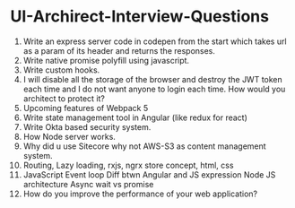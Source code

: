 # UI-Archirect-Interview-Questions

1. Write an express server code in codepen from the start which takes url as a param of its header and returns the responses. 
2. Write native promise polyfill using javascript. 
3. Write custom hooks. 
4. I will disable all the storage of the browser and destroy the JWT token each time and I do not want anyone to login each time. How would you architect to protect it? 
5. Upcoming features of Webpack 5 
6. Write state management tool in Angular (like redux for react) 
7. Write Okta based security system. 
8. How Node server works. 
9. Why did u use Sitecore why not AWS-S3 as content management system.
10. Routing, Lazy loading, rxjs, ngrx store concept, html, css
11. JavaScript Event loop Diff btwn Angular and JS expression Node JS architecture Async wait vs promise
12. How do you improve the performance of your web application?
